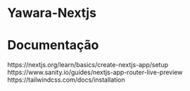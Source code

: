 # Yawara-Nextjs

<h1>Documentação</h1>
<p>
  https://nextjs.org/learn/basics/create-nextjs-app/setup
  https://www.sanity.io/guides/nextjs-app-router-live-preview
  https://tailwindcss.com/docs/installation
</p>
